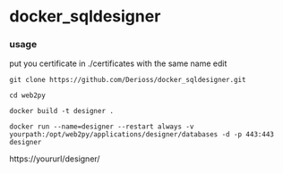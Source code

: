 # docker_sqldesigner

### usage

put you certificate in ./certificates with the same name
edit 

```
git clone https://github.com/Derioss/docker_sqldesigner.git

```

```
cd web2py 
```
```
docker build -t designer .
```
```
docker run --name=designer --restart always -v yourpath:/opt/web2py/applications/designer/databases -d -p 443:443 designer
```
 
https://yoururl/designer/

### 
